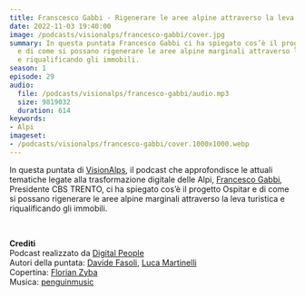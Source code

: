 ```yaml
---
title: Franscesco Gabbi - Rigenerare le aree alpine attraverso la leva turistica @Bolzano
date: 2022-11-03 19:40:00
image: /podcasts/visionalps/francesco-gabbi/cover.jpg
summary: In questa puntata Francesco Gabbi ci ha spiegato cos’è il progetto Ospitar
  e di come si possano rigenerare le aree alpine marginali attraverso la leva turistica
  e riqualificando gli immobili.
season: 1
episode: 29
audio:
  file: /podcasts/visionalps/francesco-gabbi/audio.mp3
  size: 9819032
  duration: 614
keywords:
- Alpi
imageset:
- /podcasts/visionalps/francesco-gabbi/cover.1000x1000.webp
---
```


In questa puntata di [VisionAlps](https://www.visionalps.com/), il podcast che approfondisce le attuali tematiche legate alla trasformazione digitale delle Alpi, [Francesco Gabbi](https://www.linkedin.com/in/francesco-gabbi/), Presidente CBS TRENTO, ci ha spiegato cos’è il progetto Ospitar e di come si possano rigenerare le aree alpine marginali attraverso la leva turistica e riqualificando gli immobili.

<br>

**Crediti**<br>
Podcast realizzato da [Digital People](https://w3id.org/digitalpeople)<br>
Autori della puntata: [Davide Fasoli](https://www.linkedin.com/in/davide-fasoli-2b3246179/), [Luca Martinelli](https://www.linkedin.com/in/luca-martinelli/)<br>
Copertina: [Florian Zyba](https://www.linkedin.com/in/florian-zyba/)<br>
Musica: [penguinmusic](https://pixabay.com/users/penguinmusic-24940186/)